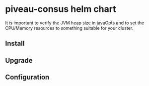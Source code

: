 # piveau-consus helm chart

It is important to verify the JVM heap size in javaOpts and to set the CPU/Memory resources to something suitable for your cluster.

## Install

## Upgrade

## Configuration
